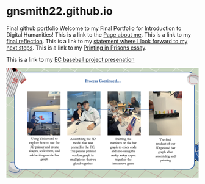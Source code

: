# gnsmith22.github.io
Final github portfolio
Welcome to my Final Portfolio for Introduction to Digital Humanities!
This is a link to the [Page about me](aboutpage.html).
This is a link to my [final reflection](reflection.html).
This is a link to my [statement where I look forward to my next steps](lookingforward.html).
This is a link to my [Printing in Prisons essay](https://printinginprisons.org/blog/smithg/).

This is a link to my [EC baseball project presenation](baseball.md)

![my EC baseball project presentation](baseball.png)

